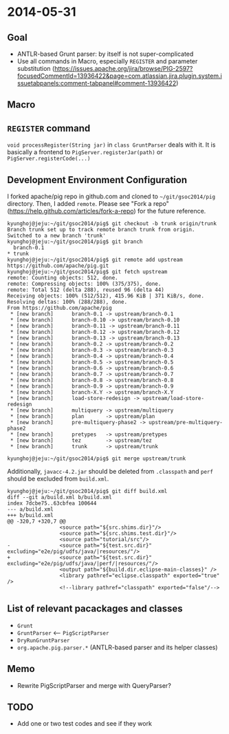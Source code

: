 2014-05-31
===

Goal
---
 * ANTLR-based Grunt parser: by itself is not super-complicated
 * Use all commands in Macro, especially `REGISTER` and parameter substitution (https://issues.apache.org/jira/browse/PIG-2597?focusedCommentId=13936422&page=com.atlassian.jira.plugin.system.issuetabpanels:comment-tabpanel#comment-13936422)
 

Macro
---

`REGISTER` command
---
`void processRegister(String jar)` in `class GruntParser` deals with it.
It is basically a frontend to `PigServer.registerJar(path)` or
`PigServer.registerCode(...)`


Development Environment Configuration
---
I forked apache/pig repo in github.com and cloned to `~/git/gsoc2014/pig` directory.
Then, I added `remote`. Please see "Fork a repo" (https://help.github.com/articles/fork-a-repo) for the future reference.

```
kyunghoj@jeju:~/git/gsoc2014/pig$ git checkout -b trunk origin/trunk
Branch trunk set up to track remote branch trunk from origin.
Switched to a new branch 'trunk'
kyunghoj@jeju:~/git/gsoc2014/pig$ git branch
  branch-0.1
* trunk
kyunghoj@jeju:~/git/gsoc2014/pig$ git remote add upstream https://github.com/apache/pig.git
kyunghoj@jeju:~/git/gsoc2014/pig$ git fetch upstream
remote: Counting objects: 512, done.
remote: Compressing objects: 100% (375/375), done.
remote: Total 512 (delta 288), reused 96 (delta 44)
Receiving objects: 100% (512/512), 415.96 KiB | 371 KiB/s, done.
Resolving deltas: 100% (288/288), done.
From https://github.com/apache/pig
 * [new branch]      branch-0.1 -> upstream/branch-0.1
 * [new branch]      branch-0.10 -> upstream/branch-0.10
 * [new branch]      branch-0.11 -> upstream/branch-0.11
 * [new branch]      branch-0.12 -> upstream/branch-0.12
 * [new branch]      branch-0.13 -> upstream/branch-0.13
 * [new branch]      branch-0.2 -> upstream/branch-0.2
 * [new branch]      branch-0.3 -> upstream/branch-0.3
 * [new branch]      branch-0.4 -> upstream/branch-0.4
 * [new branch]      branch-0.5 -> upstream/branch-0.5
 * [new branch]      branch-0.6 -> upstream/branch-0.6
 * [new branch]      branch-0.7 -> upstream/branch-0.7
 * [new branch]      branch-0.8 -> upstream/branch-0.8
 * [new branch]      branch-0.9 -> upstream/branch-0.9
 * [new branch]      branch-X.Y -> upstream/branch-X.Y
 * [new branch]      load-store-redesign -> upstream/load-store-redesign
 * [new branch]      multiquery -> upstream/multiquery
 * [new branch]      plan       -> upstream/plan
 * [new branch]      pre-multiquery-phase2 -> upstream/pre-multiquery-phase2
 * [new branch]      pretypes   -> upstream/pretypes
 * [new branch]      tez        -> upstream/tez
 * [new branch]      trunk      -> upstream/trunk

kyunghoj@jeju:~/git/gsoc2014/pig$ git merge upstream/trunk
```

Additionally, `javacc-4.2.jar` should be deleted from `.classpath` and `perf` 
should be excluded from `build.xml`. 

```
kyunghoj@jeju:~/git/gsoc2014/pig$ git diff build.xml
diff --git a/build.xml b/build.xml
index 7dcbe75..63cbfea 100644
--- a/build.xml
+++ b/build.xml
@@ -320,7 +320,7 @@
                 <source path="${src.shims.dir}"/>
                 <source path="${src.shims.test.dir}"/>
                 <source path="tutorial/src"/>
-                <source path="${test.src.dir}" excluding="e2e/pig/udfs/java/|resources/"/>
+                <source path="${test.src.dir}" excluding="e2e/pig/udfs/java/|perf/|resources/"/>
                 <output path="${build.dir.eclipse-main-classes}" />
                 <library pathref="eclipse.classpath" exported="true" />
                 <!--library pathref="classpath" exported="false"/-->
```

List of relevant pacackages and classes
---
 * `Grunt`
 * `GruntParser` <-- `PigScriptParser`
 * `DryRunGruntParser`
 * `org.apache.pig.parser.*` (ANTLR-based parser and its helper classes)

Memo
---
 * Rewrite PigScriptParser and merge with QueryParser?

 
TODO
---
 * Add one or two test codes and see if they work
